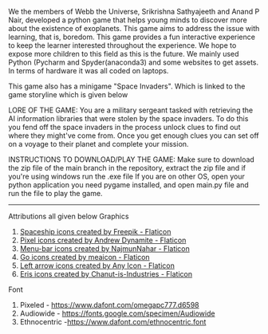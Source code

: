 We the members of Webb the Universe, Srikrishna Sathyajeeth and Anand P Nair, developed a python game that helps young minds to discover more about the existence of exoplanets.
This game aims to address the issue with learning, that is, boredom.
This game provides a fun interactive experience to keep the learner interested throughout the experience.
We hope  to expose more children to this field as this is the future.
We mainly used Python (Pycharm and Spyder(anaconda3) and some websites to get assets. 
In terms of hardware it was all coded on laptops.

This game also has a minigame "Space Invaders". Which is linked to the game storyline
which is given below

LORE OF THE GAME: 
You are a military sergeant tasked with retrieving the AI information libraries
that were stolen by the space invaders.
To do this you fend off the space invaders in the process unlock clues to find 
out where they might've come from. Once you get enough clues you can set off on a 
voyage to their planet and complete your mission.

INSTRUCTIONS TO DOWNLOAD/PLAY THE GAME: 
Make sure to download the zip file of the main branch in the repository,
extract the zip file and if you're using windows run the .exe file
If you are on other OS, open your python application you need pygame installed,
and open main.py file and run the file to play the game.

--------------------------------------------------------------------------------------------------------------------------------------
Attributions all given below
Graphics
1. <a href="https://www.flaticon.com/free-icons/spaceship" title="spaceship icons">Spaceship icons created by Freepik - Flaticon</a>		
2. <a href="https://www.flaticon.com/free-icons/pixel" title="pixel icons">Pixel icons created by Andrew Dynamite - Flaticon</a> 
3. <a href="https://www.flaticon.com/free-icons/menu-bar" title="menu-bar icons">Menu-bar icons created by NajmunNahar - Flaticon</a>
4. <a href="https://www.flaticon.com/free-icons/go" title="go icons">Go icons created by meaicon - Flaticon</a>
5. <a href="https://www.flaticon.com/free-icons/left-arrow" title="left arrow icons">Left arrow icons created by Any Icon - Flaticon</a>
6. <a href="https://www.flaticon.com/free-icons/eris" title="eris icons">Eris icons created by Chanut-is-Industries - Flaticon</a>

Font
1. Pixeled - <https://www.dafont.com/omegapc777.d6598>
2. Audiowide - <https://fonts.google.com/specimen/Audiowide>
3. Ethnocentric -<https://www.dafont.com/ethnocentric.font>
